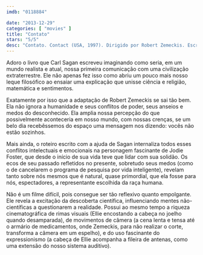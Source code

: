 ```yaml
---
imdb: "0118884"

date: "2013-12-29"
categories: [ "movies" ]
title: "Contato"
stars: "5/5"
desc: "Contato. Contact (USA, 1997). Dirigido por Robert Zemeckis. Escrito por Carl Sagan, Carl Sagan, Ann Druyan, James V. Hart, Michael Goldenberg. Com Jena Malone, David Morse, Jodie Foster, Geoffrey Blake, William Fichtner, Sami Chester, Timothy McNeil, Laura Elena Surillo, Matthew McConaughey."
---
```

Adoro o livro que Carl Sagan escreveu imaginando como seria, em um mundo realista e atual, nossa primeira comunicação com uma civilização extraterrestre. Ele não apenas fez isso como abriu um pouco mais nosso leque filosófico ao ensaiar uma explicação que unisse ciência e religião, matemática e sentimentos.

Exatamente por isso que a adaptação de Robert Zemeckis se sai tão bem. Ela não ignora a humanidade e seus conflitos de poder, seus anseios e medos do desconhecido. Ela amplia nossa percepção do que possivelmente aconteceria em nosso mundo, com nossas crenças, se um belo dia recebêssemos do espaço uma mensagem nos dizendo: vocês não estão sozinhos.

Mais ainda, o roteiro escrito com a ajuda de Sagan internaliza todos esses conflitos intelectuais e emocionais na personagem fascinante de Jodie Foster, que desde o início de sua vida teve que lidar com sua solidão. Os ecos de seu passado refletidos no presente, sobretudo seus medos (como o de cancelarem o programa de pesquisa por vida inteligente), revelam tanto sobre nós mesmos que é natural, quase primordial, que ela fosse para nós, espectadores, a representante escolhida da raça humana.

Não é um filme difícil, pois consegue ser tão reflexivo quanto empolgante. Ele revela a excitação da descoberta científica, influenciando mentes não-científicas a questionarem a realidade. Possui ao mesmo tempo a riqueza cinematográfica de rimas visuais (Ellie encostando a cabeça no joelho quando desamparada), de movimentos de câmera (a cena lenta e tensa até o armário de medicamentos, onde Zemeckis, para não realizar o corte, transforma a câmera em um espelho), e do uso fascinante do expressionismo (a cabeça de Ellie acompanha a fileira de antenas, como uma extensão do nosso sistema auditivo).
